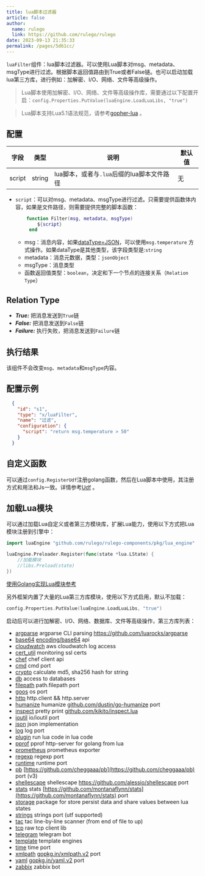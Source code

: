 ```yaml
---
title: lua脚本过滤器
article: false
author: 
  name: rulego
  link: https://github.com/rulego/rulego
date: 2023-09-13 21:35:33
permalink: /pages/5d61cc/
---
```


`luaFilter`组件：lua脚本过滤器。可以使用Lua脚本对msg、metadata、msgType进行过滤。根据脚本返回值路由到True或者False链。也可以启动加载lua第三方库，进行例如：加解密、I/O、网络、文件等高级操作。

> Lua脚本使用加解密、I/O、网络、文件等高级操作库，需要通过以下配置开启：`config.Properties.PutValue(luaEngine.LoadLuaLibs, "true")`

> Lua脚本支持Lua5.1语法规范，请参考[gopher-lua](https://github.com/yuin/gopher-lua) 。

## 配置

| 字段     | 类型     | 说明                          | 默认值 |
|--------|--------|-----------------------------|-----|
| script | string | lua脚本，或者与`.lua`后缀的lua脚本文件路径 | 无   |

- `script`：可以对msg、metadata、msgType进行过滤。只需要提供函数体内容，如果是文件路径，则需要提供完整的脚本函数：

  ```lua
      function Filter(msg, metadata, msgType) 
          ${script} 
       end
  ```
  - msg：消息内容，如果[dataType=JSON](/pages/8ee82f/)，可以使用`msg.temperature` 方式操作。如果dataType是其他类型，该字段类型是:`string`
  - metadata：消息元数据，类型：`jsonObject`
  - msgType：消息类型
  - 函数返回值类型：`boolean`，决定和下一个节点的连接关系（`Relation Type`）

## Relation Type

- ***True:*** 把消息发送到`True`链
- ***False:*** 把消息发送到`False`链
- ***Failure:*** 执行失败，把消息发送到`Failure`链

## 执行结果

该组件不会改变`msg`、`metadata`和`msgType`内容。

## 配置示例

```json
  {
    "id": "s1",
    "type": "x/luaFilter",
    "name": "过滤",
    "configuration": {
      "script": "return msg.temperature > 50"
    }
  }
```

## 自定义函数

可以通过`config.RegisterUdf`注册golang函数，然后在Lua脚本中使用，其注册方式和用法和Js一致。详情参考[Udf](/pages/d59341/#udf) 。

## 加载Lua模块

可以通过加载Lua自定义或者第三方模块库，扩展Lua能力，使用以下方式把Lua模块注册到引擎中：
```go
import luaEngine "github.com/rulego/rulego-components/pkg/lua_engine"

luaEngine.Preloader.Register(func(state *lua.LState) {
	//加载模块
	//libs.Preload(state)
})
```
[使用Golang实现Lua模块参考](https://github.com/yuin/gopher-lua#Usage)

另外框架内置了大量的Lua第三方库模块，使用以下方式启用，默认不加载：
```go
config.Properties.PutValue(luaEngine.LoadLuaLibs, "true")
```
启动后可以进行加解密、I/O、网络、数据库、文件等高级操作，第三方库列表：

* [argparse](https://github.com/vadv/gopher-lua-libs/tree/master/argparse) argparse CLI parsing <https://github.com/luarocks/argparse>
* [base64](https://github.com/vadv/gopher-lua-libs/tree/master/base64) [encoding/base64](https://pkg.go.dev/encoding/base64) api
* [cloudwatch](https://github.com/vadv/gopher-lua-libs/tree/master/aws/cloudwatch) aws cloudwatch log access
* [cert_util](https://github.com/vadv/gopher-lua-libs/tree/master/cert_util) monitoring ssl certs
* [chef](https://github.com/vadv/gopher-lua-libs/tree/master/chef) chef client api
* [cmd](https://github.com/vadv/gopher-lua-libs/tree/master/cmd) cmd port
* [crypto](https://github.com/vadv/gopher-lua-libs/tree/master/crypto) calculate md5, sha256 hash for string
* [db](https://github.com/vadv/gopher-lua-libs/tree/master/db) access to databases
* [filepath](https://github.com/vadv/gopher-lua-libs/tree/master/filepath) path.filepath port
* [goos](https://github.com/vadv/gopher-lua-libs/tree/master/goos) os port
* [http](https://github.com/vadv/gopher-lua-libs/tree/master/http) http.client && http.server
* [humanize](https://github.com/vadv/gopher-lua-libs/tree/master/humanize) humanize [github.com/dustin/go-humanize](https://github.com/dustin/go-humanize) port
* [inspect](https://github.com/vadv/gopher-lua-libs/tree/master/inspect) pretty print [github.com/kikito/inspect.lua](https://github.com/kikito/inspect.lua)
* [ioutil](https://github.com/vadv/gopher-lua-libs/tree/master/ioutil) io/ioutil port
* [json](https://github.com/vadv/gopher-lua-libs/tree/master/json) json implementation
* [log](https://github.com/vadv/gopher-lua-libs/tree/master/log) log port
* [plugin](https://github.com/vadv/gopher-lua-libs/tree/master/plugin) run lua code in lua code
* [pprof](https://github.com/vadv/gopher-lua-libs/tree/master/pprof) pprof http-server for golang from lua
* [prometheus](https://github.com/vadv/gopher-lua-libs/tree/master/prometheus/client) prometheus exporter
* [regexp](https://github.com/vadv/gopher-lua-libs/tree/master/regexp) regexp port
* [runtime](/runtime) runtime port
* [pb](https://github.com/vadv/gopher-lua-libs/tree/master/pb) [https://github.com/cheggaaa/pb](https://github.com/cheggaaa/pb) port (v3)
* [shellescape](https://github.com/vadv/gopher-lua-libs/tree/master/shellescape) shellescape <https://github.com/alessio/shellescape> port
* [stats](https://github.com/vadv/gopher-lua-libs/tree/master/stats) stats [https://github.com/montanaflynn/stats](https://github.com/montanaflynn/stats) port
* [storage](https://github.com/vadv/gopher-lua-libs/tree/master/storage) package for store persist data and share values between lua states
* [strings](https://github.com/vadv/gopher-lua-libs/tree/master/strings) strings port (utf supported)
* [tac](https://github.com/vadv/gopher-lua-libs/tree/master/tac) tac line-by-line scanner (from end of file to up)
* [tcp](https://github.com/vadv/gopher-lua-libs/tree/master/tcp) raw tcp client lib
* [telegram](https://github.com/vadv/gopher-lua-libs/tree/master/telegram) telegram bot
* [template](https://github.com/vadv/gopher-lua-libs/tree/master/template) template engines
* [time](https://github.com/vadv/gopher-lua-libs/tree/master/time) time port
* [xmlpath](https://github.com/vadv/gopher-lua-libs/tree/master/xmlpath) [gopkg.in/xmlpath.v2](https://gopkg.in/xmlpath.v2) port
* [yaml](https://github.com/vadv/gopher-lua-libs/tree/master/yaml) [gopkg.in/yaml.v2](https://gopkg.in/yaml.v2) port
* [zabbix](https://github.com/vadv/gopher-lua-libs/tree/master/zabbix) zabbix bot